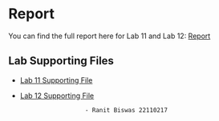 # Report
You can find the full report here for Lab 11 and Lab 12: [Report]([https://complete-modem-da6.notion.site/INDIAN-INSTITUTE-OF-GANDHINAGAR-1bf6b5bbdb0780b3bd08fca6ed7bf12f?pvs=4](https://complete-modem-da6.notion.site/INDIAN-INSTITUTE-OF-GANDHINAGAR-1df6b5bbdb0780058c5acfba84bf30f5?pvs=4))

## Lab Supporting Files

- [Lab 11 Supporting File]([https://iitgnacin-my.sharepoint.com/:f:/g/personal/22110217_iitgn_ac_in/ElWaKaGy13RLmcRt0-ZGnUIB2DeGOFbt7X9yMmg40PAuFA?e=tiaJKN](https://iitgnacin-my.sharepoint.com/:f:/g/personal/22110217_iitgn_ac_in/Ernr6LynzDtDhwanATVXarEB78PcyoM9kiLvOkkfr94wDg?e=rYdgN9))
- [Lab 12 Supporting File]([https://iitgnacin-my.sharepoint.com/:f:/g/personal/22110217_iitgn_ac_in/ElWaKaGy13RLmcRt0-ZGnUIB2DeGOFbt7X9yMmg40PAuFA?e=tiaJKN](https://iitgnacin-my.sharepoint.com/:f:/g/personal/22110217_iitgn_ac_in/Ernr6LynzDtDhwanATVXarEB78PcyoM9kiLvOkkfr94wDg?e=rYdgN9))



                        - Ranit Biswas 22110217
